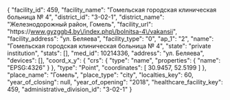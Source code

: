 {
    "facility_id": 459,
    "facility_name": "Гомельская городская клиническая больница № 4",
    "district_id": "3-02-1",
    "district_name": "Железнодорожный район, Гомель",
    "facility_url": "https:\/\/www.gyzggb4.by\/index.php\/bolnitsa-4\/vakansii",
    "facility_address": "ул. Беляева",
    "facility_type": "0",
    "ap_1": "2",
    "name": "Гомельская городская клиническая больница № 4",
    "state": "private institution",
    "stats": [],
    "med_id": 10214336,
    "address": "ул. Беляева",
    "devices": [],
    "coord_x_y": {
        "crs": {
            "type": "name",
            "properties": {
                "name": "EPSG:4326"
            }
        },
        "type": "Point",
        "coordinates": [
            30.9457,
            52.5199
        ]
    },
    "place_name": "Гомель",
    "place_type": "city",
    "localties_key": 60,
    "year_of_closing": null,
    "year_of_opening": "2018",
    "healthcare_facility_key": 459,
    "administrative_division_id": "3-02-1"
}